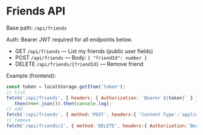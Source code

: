# Friends API

Base path: `/api/friends`

Auth: Bearer JWT required for all endpoints below.

- GET `/api/friends` — List my friends (public user fields)
- POST `/api/friends` — Body: `{ "friendId": number }`
- DELETE `/api/friends/{friendId}` — Remove friend

Example (frontend):

```js
const token = localStorage.getItem('token');
// list
fetch('/api/friends', { headers: { Authorization: `Bearer ${token}` } })
  .then(r=>r.json()).then(console.log);
// add
fetch('/api/friends', { method:'POST', headers:{ 'Content-Type':'application/json', Authorization:`Bearer ${token}` }, body: JSON.stringify({ friendId: 2 }) });
// remove
fetch('/api/friends/2', { method:'DELETE', headers:{ Authorization:`Bearer ${token}` } });
```
